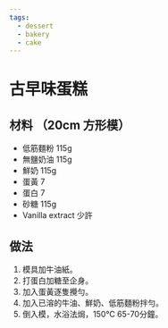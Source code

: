 ```yaml
---
tags:
  - dessert
  - bakery
  - cake
---
```


# 古早味蛋糕

## 材料 （20cm 方形模）
- 低筋麵粉 115g
- 無鹽奶油 115g
- 鮮奶 115g
- 蛋黃 7
- 蛋白 7
- 砂糖 115g
- Vanilla extract 少許

## 做法
1. 模具加牛油紙。
2. 打蛋白加糖至企身。
3. 加入蛋黃逐隻攪勻。
4. 加入已溶的牛油、鮮奶、低筋麵粉拌勻。
5. 倒入模，水浴法焗，150℃ 65-70分鐘。
